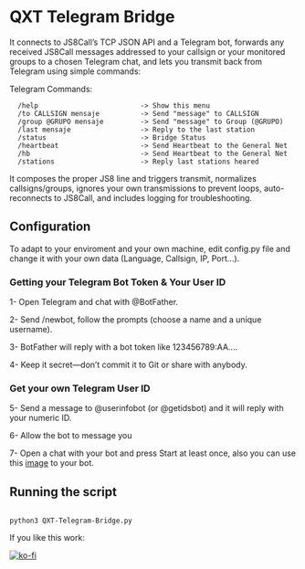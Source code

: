 # QXT Telegram Bridge

It connects to JS8Call’s TCP JSON API and a Telegram bot, forwards any received JS8Call messages addressed to your callsign or your monitored groups to a chosen Telegram chat, and lets you transmit back from Telegram using simple commands:

Telegram Commands:
```telegram
  /help                         -> Show this menu
  /to CALLSIGN mensaje          -> Send "message" to CALLSIGN
  /group @GRUPO mensaje         -> Send "message" to Group (@GRUPO)
  /last mensaje                 -> Reply to the last station
  /status                       -> Bridge Status
  /heartbeat                    -> Send Heartbeat to the General Net
  /hb                           -> Send Heartbeat to the General Net
  /stations                     -> Reply last stations heared
```

It composes the proper JS8 line and triggers transmit, normalizes callsigns/groups, ignores your own transmissions to prevent loops, auto-reconnects to JS8Call, and includes logging for troubleshooting.

## Configuration
To adapt to your enviroment and your own machine, edit config.py file and change it with your own data (Language, Callsign, IP, Port...).

### Getting your Telegram Bot Token & Your User ID

1- Open Telegram and chat with @BotFather.

2- Send /newbot, follow the prompts (choose a name and a unique username).

3- BotFather will reply with a bot token like 123456789:AA....

4- Keep it secret—don’t commit it to Git or share with anybody.

### Get your own Telegram User ID

5- Send a message to @userinfobot (or @getidsbot) and it will reply with your numeric ID.

6- Allow the bot to message you

7- Open a chat with your bot and press Start at least once, also you can use this [image](https://github.com/QuixoteSystems/QXT-JS8Call-Tools/blob/main/QXT-JS8Call-Tools-small.png) to your bot.


## Running the script

```shell

python3 QXT-Telegram-Bridge.py

```


If you like this work:

[![ko-fi](https://ko-fi.com/img/githubbutton_sm.svg)](https://ko-fi.com/M4M81CV1EX)
